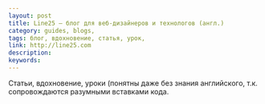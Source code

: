 ```yaml
---
layout: post
title: Line25 — блог для веб-дизайнеров и технологов (англ.)
category: guides, blogs, 
tags: блог, вдохновение, статья, урок, 
link: http://line25.com
description: 
keywords: 
---
```


<p>Статьи, вдохновение, уроки (понятны даже без знания английского, т.к. сопровождаются разумными вставками кода.</p>
